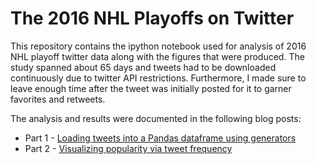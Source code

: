 # The 2016 NHL Playoffs on Twitter

This repository contains the ipython notebook used for analysis of 2016 NHL playoff twitter data along with the figures that were produced. The study spanned about 65 days and tweets had to be downloaded continuously due to twitter API restrictions. Furthermore, I made sure to leave enough time after the tweet was initially posted for it to garner favorites and retweets.

The analysis and results were documented in the following blog posts:

- Part 1 - [Loading tweets into a Pandas dataframe using generators](https://galeascience.wordpress.com/2016/06/23/loading-tweets-into-a-pandas-dataframe-using-generators/)
- Part 2 - [Visualizing popularity via tweet frequency](https://galeascience.wordpress.com/2016/06/23/player-popularity-the-2016-nhl-playoffs-on-twitter/)
